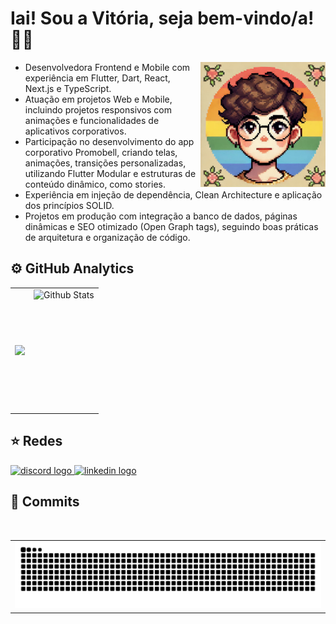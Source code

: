 <h1> Iai! Sou a Vitória, seja bem-vindo/a! 👩‍💻 </h1> 
<img src="assets/avatar.jpg" alt="Avatar" width="200" height="200" align="right">


<ul>
  <li>Desenvolvedora Frontend e Mobile com experiência em Flutter, Dart, React, Next.js e TypeScript.</li>
  <li>Atuação em projetos Web e Mobile, incluindo projetos responsivos com animações e funcionalidades de aplicativos corporativos.</li>
  <li>Participação no desenvolvimento do app corporativo Promobell, criando telas, animações, transições personalizadas, utilizando Flutter Modular e estruturas de conteúdo dinâmico, como stories.</li>
  <li>Experiência em injeção de dependência, Clean Architecture e aplicação dos princípios SOLID.</li>
  <li>Projetos em produção com integração a banco de dados, páginas dinâmicas e SEO otimizado (Open Graph tags), seguindo boas práticas de arquitetura e organização de código.</li>
</ul>


<h2>⚙️ GitHub Analytics</h2>
<table>
  <tr>
    <td>
      <img
        align="left"
     src="https://github-readme-streak-stats.herokuapp.com/?user=VitoriaSantanaS&theme=dark&hide_border=false"
      />
    </td>
    <td>
      <img
        align="left" height="195"
       src="https://github-readme-stats.vercel.app/api/top-langs/?username=VitoriaSantanaS&theme=dark&hide_border=false&include_all_commits=true&count_private=true&layout=compact"
      alt="Github Stats"
      />
    </td>
  </tr>
</table>




<h2> ⭐ Redes </h2> 

<div align="left">
   <a href="https://discordapp.com/users/vivi.ss"><img src="https://img.shields.io/static/v1?message=Discord&logo=discord&label=&color=7289DA&logoColor=white&labelColor=&style=for-the-badge" height="35" alt="discord logo"  /> </a>
  <a href="https://www.linkedin.com/in/vit%C3%B3ria-santana-569335322/"><img src="https://img.shields.io/static/v1?message=LinkedIn&logo=linkedin&label=&color=0077B5&logoColor=white&labelColor=&style=for-the-badge" height="35" alt="linkedin logo" /> </a>
</div>

<h2> 🚀 Commits </h2>

<br clear="both">

<table>
   <tr>
      <td>
         <img src="https://raw.githubusercontent.com/VitoriaSantanaS/VitoriaSantanaS/output/snake.svg" alt="Snake animation" />
      </td>
   </tr>
</table>

